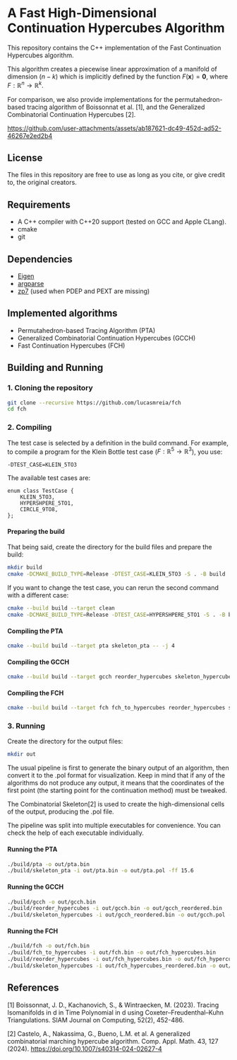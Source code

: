 # A Fast High-Dimensional Continuation Hypercubes Algorithm

This repository contains the C++ implementation of the Fast Continuation Hypercubes algorithm.

This algorithm creates a piecewise linear approximation of a manifold of dimension $(n-k)$ which is implicitly defined by the function $F(\mathbf{x})=\mathbf{0}$, where $F:\mathbb{R}^n\to\mathbb{R}^k$.

For comparison, we also provide implementations for the permutahedron-based tracing algorithm of Boissonnat et al. [1], and the Generalized Combinatorial Continuation Hypercubes [2].

https://github.com/user-attachments/assets/ab187621-dc49-452d-ad52-46267e2ed2b4

## License

The files in this repository are free to use as long as you cite, or give credit to, the original creators.

## Requirements
 - A C++ compiler with C++20 support (tested on GCC and Apple CLang).
 - cmake
 - git

## Dependencies
 - [Eigen](https://gitlab.com/libeigen/eigen) 
 - [argparse](https://github.com/p-ranav/argparse)
 - [zp7](https://github.com/zwegner/zp7) (used when PDEP and PEXT are missing)

## Implemented algorithms
 - Permutahedron-based Tracing Algorithm (PTA)
 - Generalized Combinatorial Continuation Hypercubes (GCCH)
 - Fast Continuation Hypercubes (FCH)

## Building and Running

### 1. Cloning the repository

  ```sh
  git clone --recursive https://github.com/lucasmreia/fch
  cd fch
  ```

### 2. Compiling

The test case is selected by a definition in the build command. For example, to compile a program for the Klein Bottle test case ($F:\mathbb{R}^5\to\mathbb{R}^3$), you use:

  ```
  -DTEST_CASE=KLEIN_5TO3
  ```

The available test cases are:

  ```
  enum class TestCase {
      KLEIN_5TO3,
      HYPERSHPERE_5TO1,
      CIRCLE_9TO8,
  };
  ```

#### Preparing the build

That being said, create the directory for the build files and prepare the build:

  ```sh
  mkdir build
  cmake -DCMAKE_BUILD_TYPE=Release -DTEST_CASE=KLEIN_5TO3 -S . -B build
  ```

If you want to change the test case, you can rerun the second command with a different case:

  ```sh
  cmake --build build --target clean
  cmake -DCMAKE_BUILD_TYPE=Release -DTEST_CASE=HYPERSHPERE_5TO1 -S . -B build
  ```

#### Compiling the PTA

  ```sh
  cmake --build build --target pta skeleton_pta -- -j 4
  ```

#### Compiling the GCCH

  ```sh
  cmake --build build --target gcch reorder_hypercubes skeleton_hypercubes -- -j 4
  ```

#### Compiling the FCH

  ```sh
  cmake --build build --target fch fch_to_hypercubes reorder_hypercubes skeleton_hypercubes -- -j 4
  ```


### 3. Running

Create the directory for the output files:

  ```sh
  mkdir out
  ```

The usual pipeline is first to generate the binary output of an algorithm, then convert it to the .pol format for visualization. Keep in mind that if any of the algorithms do not produce any output, it means that the coordinates of the first point (the starting point for the continuation method) must be tweaked.

The Combinatorial Skeleton[2] is used to create the high-dimensional cells of the output, producing the .pol file.

The pipeline was split into multiple executables for convenience. You can check the help of each executable individually.

#### Running the PTA

  ```sh
  ./build/pta -o out/pta.bin
  ./build/skeleton_pta -i out/pta.bin -o out/pta.pol -ff 15.6
  ```

#### Running the GCCH

  ```sh
  ./build/gcch -o out/gcch.bin
  ./build/reorder_hypercubes -i out/gcch.bin -o out/gcch_reordered.bin
  ./build/skeleton_hypercubes -i out/gcch_reordered.bin -o out/gcch.pol -ff 15.6
  ```

#### Running the FCH

  ```sh
  ./build/fch -o out/fch.bin
  ./build/fch_to_hypercubes -i out/fch.bin -o out/fch_hypercubes.bin
  ./build/reorder_hypercubes -i out/fch_hypercubes.bin -o out/fch_hypercubes_reordered.bin
  ./build/skeleton_hypercubes -i out/fch_hypercubes_reordered.bin -o out/fch.pol -ff 15.6
  ```

## References

[1] Boissonnat, J. D., Kachanovich, S., & Wintraecken, M. (2023). Tracing Isomanifolds in d in Time Polynomial in d using Coxeter–Freudenthal–Kuhn Triangulations. SIAM Journal on Computing, 52(2), 452-486.

[2] Castelo, A., Nakassima, G., Bueno, L.M. et al. A generalized combinatorial marching hypercube algorithm. Comp. Appl. Math. 43, 127 (2024). https://doi.org/10.1007/s40314-024-02627-4
